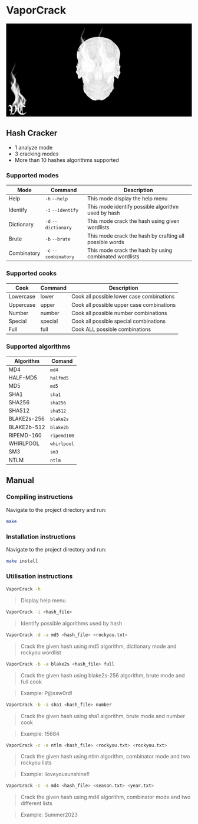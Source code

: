 # VaporCrack
![VaporCrack Logo](/assets/images/VaporCrack.png)

## Hash Cracker
* 1 analyze mode
* 3 cracking modes
* More than 10 hashes algorithms supported

### Supported modes
| Mode | Command | Description |
| --- | --- | --- |
| Help | `-h` `--help` | This mode display the help menu |
| Identify | `-i` `--identify` | This mode identify possible algorithm used by hash |
| Dictionary | `-d` `--dictionary` | This mode crack the hash using given wordlists |
| Brute | `-b` `--brute` | This mode crack the hash by crafting all possible words |
| Combinatory | `-c` `--combinatory` | This mode crack the hash by using combinated wordlists |

### Supported cooks
| Cook | Command | Description |
| --- | --- | --- |
| Lowercase | lower | Cook all possible lower case combinations |
| Uppercase | upper | Cook all possible upper case combinations |
| Number | number | Cook all possible number combinations |
| Special | special | Cook all possible special combinations |
| Full | full | Cook ALL possible combinations |

### Supported algorithms
| Algorithm | Comand | 
| --- | --- |
| MD4 | `md4` |
| HALF-MD5 | `halfmd5` |
| MD5 | `md5` |
| SHA1 | `sha1` |
| SHA256 | `sha256` |
| SHA512 | `sha512` |
| BLAKE2s-256 | `blake2s` |
| BLAKE2b-512 | `blake2b` |
| RIPEMD-160 | `ripemd160` |
| WHIRLPOOL | `whirlpool` |
| SM3 | `sm3` |
| NTLM | `ntlm` | 
## Manual

### Compiling instructions
Navigate to the project directory and run:
```bash
make
```

### Installation instructions
Navigate to the project directory and run:
```bash
make install
```

### Utilisation instructions
```bash
VaporCrack -h
```
> Display help menu

```bash
VaporCrack -i <hash_file>
```
> Identify possible algorithms used by hash

```bash
VaporCrack -d -a md5 <hash_file> <rockyou.txt>
```
> Crack the given hash using md5 algorithm, dictionary mode and rockyou wordlist

```bash
VaporCrack -b -a blake2s <hash_file> full
```
> Crack the given hash using blake2s-256 algorithm, brute mode and full cook

> Example: P@ssw0rd!
```bash
VaporCrack -b -a sha1 <hash_file> number
```
> Crack the given hash using sha1 algorithm, brute mode and number cook

> Example: 15684

```bash
VaporCrack -c -a ntlm <hash_file> <rockyou.txt> <rockyou.txt>
```
> Crack the given hash using ntlm algorithm, combinator mode and two rockyou lists

> Example: iloveyousunshine!!

```bash
VaporCrack -c -a md4 <hash_file> <season.txt> <year.txt>
```
> Crack the given hash using md4 algorithm, combinator mode and two different lists

> Example: Summer2023
